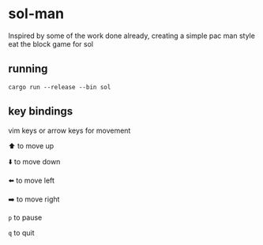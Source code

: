 

# sol-man
Inspired by some of the work done already, creating a simple pac man style eat the block game for sol

## running
```
cargo run --release --bin sol
```

## key bindings
vim keys or arrow keys for movement

:arrow_up: to move up

:arrow_down: to move down

:arrow_left: to move left

:arrow_right: to move right

`p` to pause

`q` to quit

